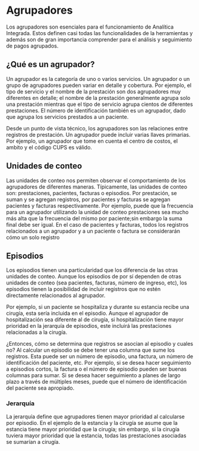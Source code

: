 # Agrupadores

Los agrupadores son esenciales para el funcionamiento de Analítica Integrada.
Estos definen casi todas las funcionalidades de la herramientas y además son
de gran importancia comprender para el análisis y seguimiento de pagos
agrupados.

## ¿Qué es un agrupador?

Un agrupador es la categoría de uno o varios servicios. Un agrupador o un grupo
de agrupadores pueden variar en detalle y cobertura. Por ejemplo, el tipo de
servicio y el nombre de la prestación son dos agrupadores muy diferentes en
detalle; el nombre de la prestación generalmente agrupa solo una prestación
mientras que el tipo de servicio agrupa cientos de diferentes prestaciones. El
número de identificación también es un agrupador, dado que agrupa los servicios
prestados a un paciente.

Desde un punto de vista técnico, los agrupadores son las relaciones entre
registros de prestación. Un agrupador puede incluir varias llaves primarias.
Por ejemplo, un agrupador que tome en cuenta el centro de costos, el ambito y
el código CUPS es válido.

## Unidades de conteo

Las unidades de conteo nos permiten observar el comportamiento de los
agrupadores de diferentes maneras. Típicamente, las unidades de conteo son:
prestaciones, pacientes, facturas o episodios. Por prestación, se suman y se
agregan registros, por pacientes y facturas se agregan pacientes y facturas
respectivamente. Por ejemplo, puede que la frecuencia para un agrupador
utilizando la unidad de conteo prestaciones sea mucho más alta que la
frecuencia del mismo por paciente;sin embargo la suma final debe ser igual. En
el caso de pacientes y facturas, todos los registros relacionados a un
agrupador y a un paciente o factura se considerarán cómo un solo registro

## Episodios

Los episodios tienen una particularidad que los diferencia de las otras
unidades de conteo. Aunque los episodios de por sí dependen de otras unidades
de conteo (sea pacientes, facturas, número de ingreso, etc), los episodios
tienen la posibilidad de incluir registros que no estén directamente
relacionados al agrupador.

Por ejemplo, si un paciente se hospitaliza y durante su estancia recibe una
cirugía, esta sería incluida en el episodio. Aunque el agrupador de
hospitalización sea diferente al de cirugía, si hospitalización tiene mayor
prioridad en la jerarquía de episodios, este incluirá las prestaciones
relacionadas a la cirugía.

¿Entonces, cómo se determina que registros se asocian al episodio y cuales no?
Al calcular un episodio se debe tener una columna que sume los registros. Esta
puede ser un número de episodio, una factura, un número de identificación del
paciente, etc. Por ejemplo, si se desea hacer seguimiento a episodios cortos,
la factura o el número de episodio pueden ser buenas columnas para sumar. Si se
desea hacer seguimiento a planes de largo plazo a través de múltiples meses,
puede que el número de identificación del paciente sea apropiado.

###  Jerarquía

La jerarquía define que agrupadores tienen mayor prioridad al calcularse por
episodio. En el ejemplo de la estancia y la cirugía se asume que la estancia
tiene mayor prioridad que la cirugía; sin embargo, si la cirugía tuviera mayor
prioridad que la estancia, todas las prestaciones asociadas se sumarían a
cirugía.
